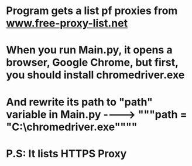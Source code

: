 # Program gets a list pf proxies from www.free-proxy-list.net
# When you run Main.py, it opens a browser, Google Chrome, but first, you should install chromedriver.exe 
# And rewrite its path to "path" variable in Main.py ----> """path = "C:\chromedriver.exe"""" 
# P.S: It lists HTTPS Proxy

